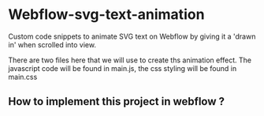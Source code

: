 # Webflow-svg-text-animation

Custom code snippets to animate SVG text on Webflow by giving it a 'drawn in' when scrolled into view. 

There are two files here that we will use to create ths animation effect. The javascript code will be found in main.js, the css styling will be found in main.css

## How to implement this project in webflow ? 




